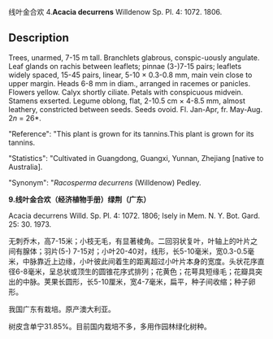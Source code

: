 线叶金合欢
4.**Acacia decurrens** Willdenow Sp. Pl. 4: 1072. 1806.

## Description
Trees, unarmed, 7-15 m tall. Branchlets glabrous, conspic-uously angulate. Leaf glands on rachis between leaflets; pinnae (3-)7-15 pairs; leaflets widely spaced, 15-45 pairs, linear, 5-10 × 0.3-0.8 mm, main vein close to upper margin. Heads 6-8 mm in diam., arranged in racemes or panicles. Flowers yellow. Calyx shortly ciliate. Petals with conspicuous midvein. Stamens exserted. Legume oblong, flat, 2-10.5 cm × 4-8.5 mm, almost leathery, constricted between seeds. Seeds ovoid. Fl. Jan-Apr, fr. May-Aug. 2*n* = 26*.

  "Reference": "This plant is grown for its tannins.This plant is grown for its tannins.

  "Statistics": "Cultivated in Guangdong, Guangxi, Yunnan, Zhejiang [native to Australia].

  "Synonym": "*Racosperma decurrens* (Willdenow) Pedley.

**9.线叶金合欢（经济植物手册）绿荆（广东）**

Acacia decurrens Willd. Sp. Pl. 4: 1072. 1806; Isely in Mem. N. Y. Bot. Gard. 25: 30. 1973.

无刺乔木，高7-15米；小枝无毛，有显著棱角。二回羽状复叶，叶轴上的叶片之间有腺体；羽片(5-) 7-15对；小叶20-40对，线形，长5-10毫米，宽0.3-0.5毫米，中脉靠近上边缘，小叶彼此间着生的距离超过小叶片本身的宽度。头状花序直径6-8毫米，呈总状或顶生的圆锥花序式排列；花黄色；花萼具短缘毛；花瓣具突出的中脉。荚果长圆形，长5-10厘米，宽4-7毫米，扁平，种子间收缩；种子卵形。

我国广东有栽培。原产澳大利亚。

树皮含单宁31.85%。目前国内栽培不多，多用作园林绿化树种。
